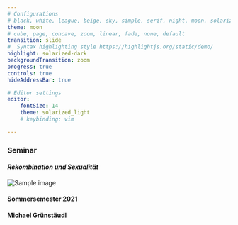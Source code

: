 ```yaml
---
# Configurations
# black, white, league, beige, sky, simple, serif, night, moon, solarized
theme: moon
# cube, page, concave, zoom, linear, fade, none, default 
transition: slide
#  Syntax highlighting style https://highlightjs.org/static/demo/
highlight: solarized-dark
backgroundTransition: zoom
progress: true
controls: true
hideAddressBar: true

# Editor settings
editor:
    fontSize: 14
    theme: solarized_light
    # keybinding: vim

---
```


<!-- .slide: data-background="#005f6b" -->
### Seminar
#### *Rekombination und Sexualität*

![Sample image](https://raw.githubusercontent.com/michaelgruenstaeudl/CurrentTeaching/master/assets/img/presentation.png)

#### Sommersemester 2021
#### Michael Grünstäudl
